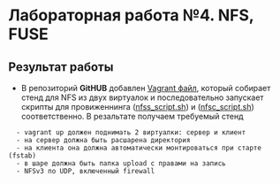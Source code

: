 # Лабораторная работа №4.  NFS, FUSE 
 


## Результат работы

* В репозиторий **GitHUB** добавлен [Vagrant файл](https://github.com/alexeybobovsky/OTUS_Lab/blob/master/lab4/Vagrantfile),  который собирает стенд для NFS из двух виртуалок и последовательно 
  запускает скрипты для провиженнинга   ([nfss_script.sh](https://github.com/alexeybobovsky/OTUS_Lab/blob/master/lab4/nfss_script.sh)) и ([nfsс_script.sh](https://github.com/alexeybobovsky/OTUS_Lab/blob/master/lab4/nfsс_script.sh)) соответственно. 
  В резальтате получаем требуемый стенд 
```
  - vagrant up должен поднимать 2 виртуалки: сервер и клиент 
  - на сервер должна быть расшарена директория
  - на клиента она должна автоматически монтироваться при старте (fstab)
  - в шаре должна быть папка upload с правами на запись
  - NFSv3 по UDP, включенный firewall  
```

